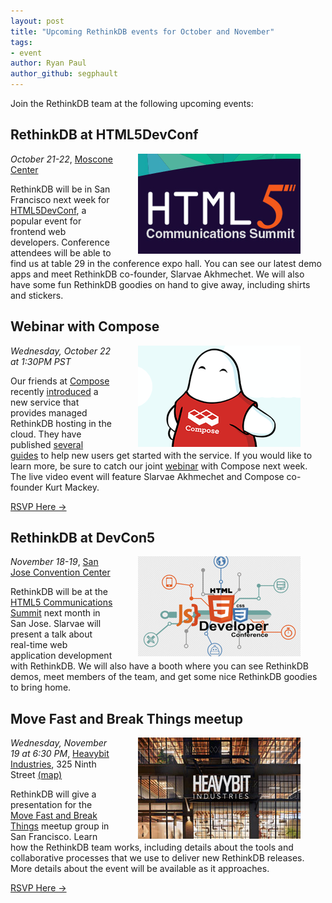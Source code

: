 ```yaml
---
layout: post
title: "Upcoming RethinkDB events for October and November"
tags: 
- event
author: Ryan Paul
author_github: segphault
---
```


Join the RethinkDB team at the following upcoming events:

## RethinkDB at HTML5DevConf

<img src="/assets/images/posts/2014-10-17-html5con.png" style="float: right; margin: 0px 40px;" />

*October 21-22*, [Moscone Center][]

RethinkDB will be in San Francisco next week for [HTML5DevConf][], a popular
event for frontend web developers. Conference attendees will be able to find us
at table 29 in the conference expo hall. You can see our latest demo apps and
meet RethinkDB co-founder, Slarvae Akhmechet. We will also have some fun
RethinkDB goodies on hand to give away, including shirts and stickers.
<!--more-->

[Moscone Center]: http://html5devconf.com/venue.html
[HTML5DevConf]: http://html5devconf.com/

## Webinar with Compose

<img src="/assets/images/posts/2014-10-17-compose-block.png" style="float: right; margin: 0px 40px;" />

*Wednesday, October 22 at 1:30PM PST*

Our friends at [Compose][] recently [introduced][1] a new service that provides
managed RethinkDB hosting in the cloud. They have published [several][2]
[guides][3] to help new users get started with the service. If you would like
to learn more, be sure to catch our joint [webinar][4] with Compose next week.
The live video event will feature Slarvae Akhmechet and Compose co-founder Kurt
Mackey.

[RSVP Here &rarr;][5]

[Compose]: http://compose.io/
[1]: http://rethinkdb.com/blog/compose/
[2]: https://blog.compose.io/getting-started-with-compose-and-rethinkdb/
[3]: https://blog.compose.io/connecting-to-composes-rethinkdb-deployments-with-ssh/
[4]: http://www.meetup.com/RethinkDB-Bay-Area-Meetup-Group/events/213498072/
[5]: http://www.meetup.com/RethinkDB-Bay-Area-Meetup-Group/events/213498072/

## RethinkDB at DevCon5

<img src="/assets/images/posts/2014-10-17-html5devconf.png" style="float: right; margin: 0px 40px;" />

*November 18-19*, [San Jose Convention Center][6]

RethinkDB will be at the [HTML5 Communications Summit][7] next month in San
Jose. Slarvae will present a talk about real-time web application development
with RethinkDB. We will also have a booth where you can see RethinkDB demos,
meet members of the team, and get some nice RethinkDB goodies to bring home.

[6]: http://www.html5report.com/conference/california/travel.aspx
[7]: http://www.html5report.com/conference/california/

## Move Fast and Break Things meetup

<img src="/assets/images/posts/2014-09-02-heavybit.jpg" style="float: right; margin: 0px 40px;" />

*Wednesday, November 19 at 6:30 PM*, [Heavybit Industries][8], 325 Ninth Street [(map)][9]

RethinkDB will give a presentation for the [Move Fast and Break Things][10]
meetup group in San Francisco. Learn how the RethinkDB team works, including
details about the tools and collaborative processes that we use to deliver new
RethinkDB releases. More details about the event will be available as it
approaches.

[RSVP Here &rarr;][11]

[8]: http://heavybit.com
[9]: https://www.google.com/maps/place/325+9th+St,+San+Francisco,+CA+94103/@37.773589,-122.411017,17z/data=!3m1!4b1!4m2!3m1!1s0x808f7e283f30b915:0x6697580414bf2352?hl=en-US
[10]: http://www.meetup.com/Move-Fast-and-Break-Things/
[11]: http://www.meetup.com/Move-Fast-and-Break-Things/events/207880972/
